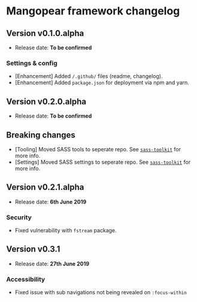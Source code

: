 # Mangopear framework changelog

## Version v0.1.0.alpha

* Release date: **To be confirmed**

### Settings & config

* [Enhancement] Added `/.github/` files (readme, changelog).
* [Enhancement] Added `package.json` for deployment via npm and yarn.





## Version v0.2.0.alpha

* Release date: **To be confirmed**

## Breaking changes

* [Tooling] Moved SASS tools to seperate repo. See [`sass-toolkit`](https://github.com/mangopear-framework/sass-toolkit) for more info.
* [Settings] Moved SASS settings to seperate repo. See [`sass-toolkit`](https://github.com/mangopear-framework/sass-toolkit) for more info.





## Version v0.2.1.alpha

* Release date: **6th June 2019**

### Security

* Fixed vulnerability with `fstream` package.





## Version v0.3.1

* Release date: **27th June 2019**

### Accessibility

* Fixed issue with sub navigations not being revealed on `:focus-within`